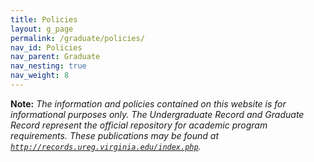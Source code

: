 ```yaml
---
title: Policies
layout: g_page
permalink: /graduate/policies/
nav_id: Policies
nav_parent: Graduate
nav_nesting: true
nav_weight: 8
---
```



**Note:** *The information and policies contained on this website is for informational purposes only. The Undergraduate Record and Graduate Record represent the official repository for academic program requirements. These publications may be found at [`http://records.ureg.virginia.edu/index.php`](http://records.ureg.virginia.edu/index.php).*
